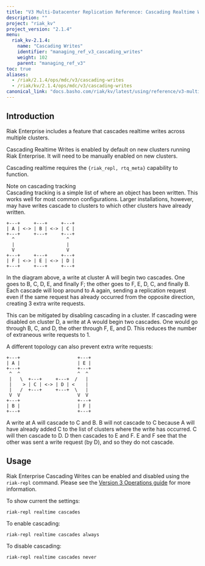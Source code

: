 ```yaml
---
title: "V3 Multi-Datacenter Replication Reference: Cascading Realtime Writes"
description: ""
project: "riak_kv"
project_version: "2.1.4"
menu:
  riak_kv-2.1.4:
    name: "Cascading Writes"
    identifier: "managing_ref_v3_cascading_writes"
    weight: 102
    parent: "managing_ref_v3"
toc: true
aliases:
  - /riak/2.1.4/ops/mdc/v3/cascading-writes
  - /riak/kv/2.1.4/ops/mdc/v3/cascading-writes
canonical_link: "docs.basho.com/riak/kv/latest/using/reference/v3-multi-datacenter/cascading-writes"
---
```


## Introduction

Riak Enterprise includes a feature that cascades realtime writes across
multiple clusters.

Cascading Realtime Writes is enabled by default on new clusters running
Riak Enterprise. It will need to be manually enabled on new clusters.

Cascading realtime requires the `{riak_repl, rtq_meta}` capability to
function.

<div class="note">
<div class="title">Note on cascading tracking</div>
Cascading tracking is a simple list of where an object has been written.
This works well for most common configurations. Larger installations,
however, may have writes cascade to clusters to which other clusters
have already written.
</div>


```
+---+     +---+     +---+
| A | <-> | B | <-> | C |
+---+     +---+     +---+
  ^                   ^
  |                   |
  V                   V
+---+     +---+     +---+
| F | <-> | E | <-> | D |
+---+     +---+     +---+
```

In the diagram above, a write at cluster A will begin two cascades. One
goes to B, C, D, E, and finally F; the other goes to F, E, D, C, and
finally B. Each cascade will loop around to A again, sending a
replication request even if the same request has already occurred from
the opposite direction, creating 3 extra write requests.

This can be mitigated by disabling cascading in a cluster. If cascading
were disabled on cluster D, a write at A would begin two cascades. One
would go through B, C, and D, the other through F, E, and D. This
reduces the number of extraneous write requests to 1.

A different topology can also prevent extra write requests:

```
+---+                     +---+
| A |                     | E |
+---+                     +---+
 ^  ^                     ^  ^
 |   \  +---+     +---+  /   |
 |    > | C | <-> | D | <    |
 |   /  +---+     +---+  \   |
 V  V                     V  V
+---+                     +---+
| B |                     | F |
+---+                     +---+
```

A write at A will cascade to C and B. B will not cascade to C because
A will have already added C to the list of clusters where the write has
occurred. C will then cascade to D. D then cascades to E and F. E and F
see that the other was sent a write request (by D), and so they do not
cascade.

## Usage

Riak Enterprise Cascading Writes can be enabled and disabled using the
`riak-repl` command. Please see the [Version 3 Operations guide](/riak/kv/2.1.4/using/cluster-operations/v3-multi-datacenter) for more information.

To show current the settings:

`riak-repl realtime cascades`

To enable cascading:

`riak-repl realtime cascades always`

To disable cascading:

`riak-repl realtime cascades never`

